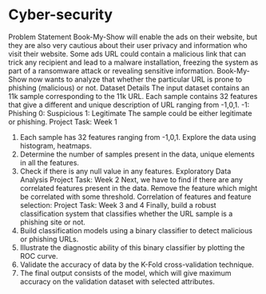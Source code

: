 # Cyber-security

Problem Statement
Book-My-Show will enable the ads on their website, but they are also very cautious
about their user privacy and information who visit their website. Some ads URL
could contain a malicious link that can trick any recipient and lead to a malware
installation, freezing the system as part of a ransomware attack or revealing
sensitive information. Book-My-Show now wants to analyze that whether the
particular URL is prone to phishing (malicious) or not.
Dataset Details
The input dataset contains an 11k sample corresponding to the 11k URL. Each
sample contains 32 features that give a different and unique description of URL
ranging from -1,0,1.
-1: Phishing
 0: Suspicious
 1: Legitimate
The sample could be either legitimate or phishing.
Project Task: 
Week 1
1. Each sample has 32 features ranging from -1,0,1. Explore the data using histogram, heatmaps.
2. Determine the number of samples present in the data, unique elements in all the features.
3. Check if there is any null value in any features.
Exploratory Data Analysis
Project Task:
Week 2
Next, we have to find if there are any correlated features present in the
data. Remove the feature which might be correlated with some threshold.
Correlation of features and feature
selection:
Project Task:
Week 3 and 4
Finally, build a robust classification system that classifies whether the URL sample is a phishing site or not.
1. Build classification models using a binary classifier to detect malicious or phishing URLs.
2. Illustrate the diagnostic ability of this binary classifier by plotting the ROC curve.
3. Validate the accuracy of data by the K-Fold cross-validation technique.
4. The final output consists of the model, which will give maximum accuracy on the validation dataset with selected attributes.
